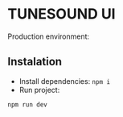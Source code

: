 # TUNESOUND UI

Production environment: 

## Instalation

- Install dependencies: `npm i`
- Run project:

```bash
npm run dev
```
